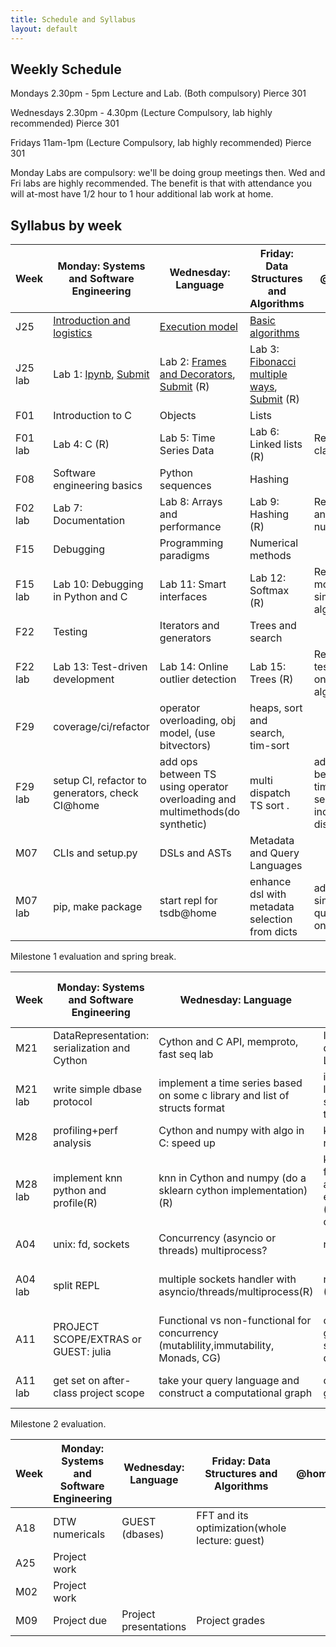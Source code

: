 ```yaml
---
title: Schedule and Syllabus
layout: default
---
```


## Weekly Schedule

Mondays 2.30pm - 5pm Lecture and Lab. (Both compulsory) Pierce 301

Wednesdays 2.30pm - 4.30pm (Lecture Compulsory, lab highly recommended) Pierce 301

Fridays 11am-1pm (Lecture Compulsory, lab highly recommended) Pierce 301

Monday Labs are compulsory: we'll be doing group meetings then. Wed and Fri labs are highly recommended. The benefit is that with attendance you will at-most have 1/2 hour to 1 hour additional lab work at home.

## Syllabus by week

| Week    | Monday: Systems and Software Engineering | Wednesday: Language                      | Friday: Data Structures and Algorithms   | @home                                    |
| ------- | ---------------------------------------- | ---------------------------------------- | ---------------------------------------- | ---------------------------------------- |
| J25     | [Introduction and logistics](https://github.com/iacs-cs207/cs207/blob/master/lectures/introduction.pdf)               | [Execution model](https://github.com/iacs-cs207/cs207/blob/master/lectures/Execution.ipynb)                          | [Basic algorithms](https://github.com/iacs-cs207/cs207/blob/master/lectures/BasicAlgorithms.ipynb)                        |                                          |
| J25 lab | Lab 1: [Ipynb](https://github.com/iacs-cs207/cs207/blob/master/labs/Lab1.ipynb), [Submit](http://goo.gl/forms/dWWN3zg0wO) | Lab 2: [Frames and Decorators](https://github.com/iacs-cs207/cs207/blob/master/labs/distribute_ExecutionLab.ipynb), [Submit](http://goo.gl/forms/Fyv2PLiJdw) (R)         | Lab 3: [Fibonacci multiple ways](https://github.com/iacs-cs207/cs207/blob/master/labs/distribute_BasicAlgorithmsLab.ipynb), [Submit](http://goo.gl/forms/bLxVGakPLd) (R)       |                                          |
| F01     | Introduction to C                        | Objects                                  | Lists                                    |                                          |
| F01 lab | Lab 4: C (R)                             | Lab 5: Time Series Data                  | Lab 6: Linked lists (R)                  | Req: basic classes                       |
| F08     | Software engineering basics              | Python sequences                         | Hashing                                  |                                          |
| F02 lab | Lab 7: Documentation                     | Lab 8: Arrays and performance            | Lab 9: Hashing (R)                       | Req: tests and numpy                     |
| F15     | Debugging                                | Programming paradigms                    | Numerical methods                        |                                          |
| F15 lab | Lab 10: Debugging in Python and C        | Lab 11: Smart interfaces                 | Lab 12: Softmax (R)                      | Req: ts module, simple algorithms        |
| F22     | Testing                                  | Iterators and generators                 | Trees and search                         |                                          |
| F22 lab | Lab 13: Test-driven development          | Lab 14: Online outlier detection         | Lab 15: Trees (R)                        | Req: unit tests, online algorithms       |
| F29     | coverage/ci/refactor                     | operator overloading, obj model, (use bitvectors) | heaps, sort and search, tim-sort         |                                          |
| F29 lab | setup CI, refactor to generators, check CI@home | add ops between TS using operator overloading and multimethods(do synthetic) | multi dispatch TS sort .                 | add between-time series ops including distance |
| M07     | CLIs and setup.py                        | DSLs and ASTs                            | Metadata and Query Languages             |                                          |
| M07 lab | pip, make package                        | start repl for tsdb@home                 | enhance dsl with metadata selection from dicts | add simple query repl on db              |

Milestone 1 evaluation and spring break.

| Week    | Monday: Systems and Software Engineering | Wednesday: Language                      | Friday: Data Structures and Algorithms   | @home                                 |
| ------- | ---------------------------------------- | ---------------------------------------- | ---------------------------------------- | ------------------------------------- |
| M21     | DataRepresentation: serialization and Cython | Cython and C API, memproto, fast seq lab | Indexing: dbases/btrees, LSM Trees.      |                                       |
| M21 lab | write simple dbase protocol              | implement a time series based on some c library and list of structs format | implement 2 level external storage for time series | convert dbase to btree dbase          |
| M28     | profiling+perf analysis                  | Cython and numpy with algo in C: speed up | kNN numericals                           |                                       |
| M28 lab | implement knn python and profile(R)      | knn in Cython and numpy (do a sklearn cython implementation)(R) | knn with a faster algorithm still exported to py (perhaps in py only) | implement some KNN numericals         |
| A04     | unix: fd, sockets                        | Concurrency (asyncio or threads) multiprocess? | rtree/vptree                             |                                       |
| A04 lab | split REPL                               | multiple sockets handler with asyncio/threads/multiprocess(R) | rtree/vptree (R)                         | add to meta/index a vptree for kNN db |
| A11     | PROJECT SCOPE/EXTRAS or GUEST: julia     | Functional vs non-functional for concurrency (mutablility,immutability, Monads, CG) | optimizing CG, graph based scheduler, dask |                                       |
| A11 lab | get set on after-class project scope     | take your query language and construct a computational graph | optimize the graph                       | add computational graph to db         |

Milestone 2 evaluation.

| Week | Monday: Systems and Software Engineering | Wednesday: Language   | Friday: Data Structures and Algorithms   | @home |
| ---- | ---------------------------------------- | --------------------- | ---------------------------------------- | ----- |
| A18  | DTW  numericals                          | GUEST (dbases)        | FFT and its optimization(whole lecture: guest) |       |
| A25  | Project work                             |                       |                                          |       |
| M02  | Project work                             |                       |                                          |       |
| M09  | Project due                              | Project presentations | Project grades                           |       |
